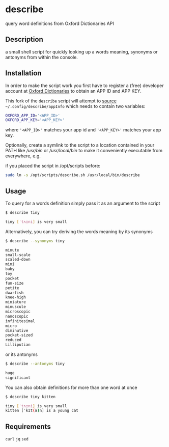 # describe

query word definitions from Oxford Dictionaries API

## Description

a small shell script for quickly looking up a words meaning, synonyms or antonyms from within the console.

## Installation

In order to make the script work you first have to register a (free) developer account at [Oxford Dictionaries](https://developer.oxforddictionaries.com/) to obtain an APP ID and APP KEY.

This fork of the `describe` script will attempt to [source](https://superuser.com/a/46146) `~/.config/describe/appInfo` which needs to contain two variables:

```bash
OXFORD_APP_ID='<APP_ID>'
OXFORD_APP_KEY='<APP_KEY>'
```

where `'<APP_ID>'` matches your app id and `'<APP_KEY>'` matches your app key.

Optionally, create a symlink to the script to a location contained in your PATH like _/usr/bin_ or _/usr/local/bin_ to make it conveniently executable from everywhere, e.g.

if you placed the script in /opt/scripts before:

```bash
sudo ln -s /opt/scripts/describe.sh /usr/local/bin/describe
```

## Usage

To query for a words definition simply pass it as an argument to the script

```bash
$ describe tiny

tiny [ˈtʌɪni] is very small
```

Alternatively, you can try deriving the words meaning by its synonyms

```bash
$ describe --synonyms tiny

minute
small-scale
scaled-down
mini
baby
toy
pocket
fun-size
petite
dwarfish
knee-high
miniature
minuscule
microscopic
nanoscopic
infinitesimal
micro
diminutive
pocket-sized
reduced
Lilliputian
```

or its antonyms

```bash
$ describe --antonyms tiny

huge
significant
```

You can also obtain definitions for more than one word at once

```bash
$ describe tiny kitten

tiny [ˈtʌɪni] is very small
kitten [ˈkɪt(ə)n] is a young cat
```

## Requirements

`curl`
`jq`
`sed`
